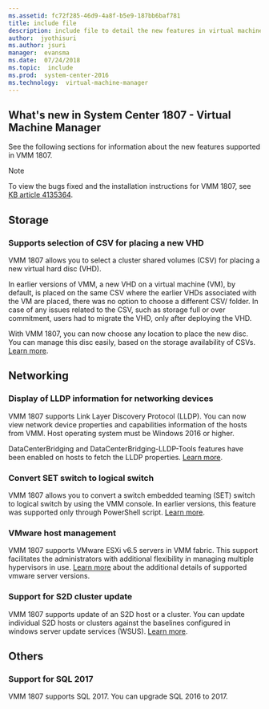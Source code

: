 ```yaml
---
ms.assetid: fc72f285-46d9-4a8f-b5e9-187bb6baf781
title: include file
description: include file to detail the new features in virtual machine manager 1807.
author:  jyothisuri
ms.author: jsuri
manager:  evansma
ms.date:  07/24/2018
ms.topic:  include
ms.prod:  system-center-2016
ms.technology:  virtual-machine-manager
---
```


## What's new in System Center 1807 - Virtual Machine Manager

See the following sections for information about the new features supported in VMM 1807.

>[!NOTE]
> To view the bugs fixed and the  installation instructions for VMM 1807, see [KB article 4135364](https://support.microsoft.com/help/4135364).


## Storage

### Supports selection of CSV for placing a new VHD

VMM 1807 allows you to select a cluster shared volumes (CSV) for placing a new virtual hard disc (VHD).

In earlier versions of VMM, a new VHD on a virtual machine (VM), by default, is placed on the same CSV where the earlier VHDs associated with the VM are placed, there was no option to choose a different CSV/ folder. In case of any issues related to the CSV, such as storage full or over commitment, users had to migrate the VHD, only after deploying the VHD.

With VMM 1807, you can now  choose any location to place the new disc. You can manage this disc easily, based on the storage availability of CSVs. [Learn more](/previous-versions/system-center/virtual-machine-manager-2008-r2/cc956004(v=technet.10)).

## Networking

### Display of LLDP information for networking devices
 VMM 1807 supports Link Layer Discovery Protocol (LLDP). You can now view network device properties and capabilities information of the hosts from VMM. Host operating system must be Windows 2016 or higher.

 DataCenterBridging and DataCenterBridging-LLDP-Tools features have been enabled on hosts to fetch the LLDP properties.  [Learn more](../vmm/hyper-v-network.md).

### Convert SET switch to logical switch
 VMM 1807 allows you to convert a switch embedded teaming (SET) switch to logical switch by using the VMM console. In earlier versions, this feature was supported only through PowerShell script. [Learn more](../vmm/network-switch.md).

### VMware host management
VMM 1807 supports VMware ESXi v6.5 servers in VMM fabric. This support facilitates the administrators with  additional  flexibility in managing multiple hypervisors in use. [Learn more](../vmm/system-requirements.md#vmware-servers-in-the-vmm-fabric) about the additional details of supported vmware server versions.

### Support for S2D cluster update

VMM 1807 supports update of an S2D host or a cluster. You can update individual S2D hosts or clusters against the baselines configured in windows server update services (WSUS). [Learn more](../vmm/hyper-v-update.md).

## Others

### Support for SQL 2017
VMM 1807 supports SQL 2017. You can upgrade SQL 2016 to 2017.